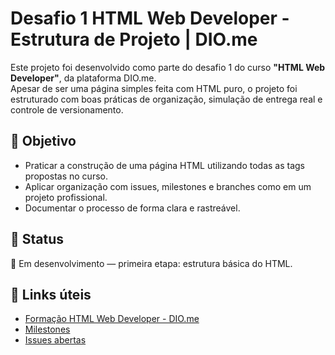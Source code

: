 # Desafio 1 HTML Web Developer - Estrutura de Projeto | DIO.me

Este projeto foi desenvolvido como parte do desafio 1 do curso **"HTML Web Developer"**, da plataforma DIO.me.  
Apesar de ser uma página simples feita com HTML puro, o projeto foi estruturado com boas práticas de organização, simulação de entrega real e controle de versionamento.

## 🎯 Objetivo

- Praticar a construção de uma página HTML utilizando todas as tags propostas no curso.
- Aplicar organização com issues, milestones e branches como em um projeto profissional.
- Documentar o processo de forma clara e rastreável.

## 📌 Status
🔨 Em desenvolvimento — primeira etapa: estrutura básica do HTML.

## 🔗 Links úteis

- [Formação HTML Web Developer - DIO.me](https://web.dio.me/track/facf3f2a-4c2d-4250-be5b-93bb4d12995e)
- [Milestones](#)
- [Issues abertas](#)
